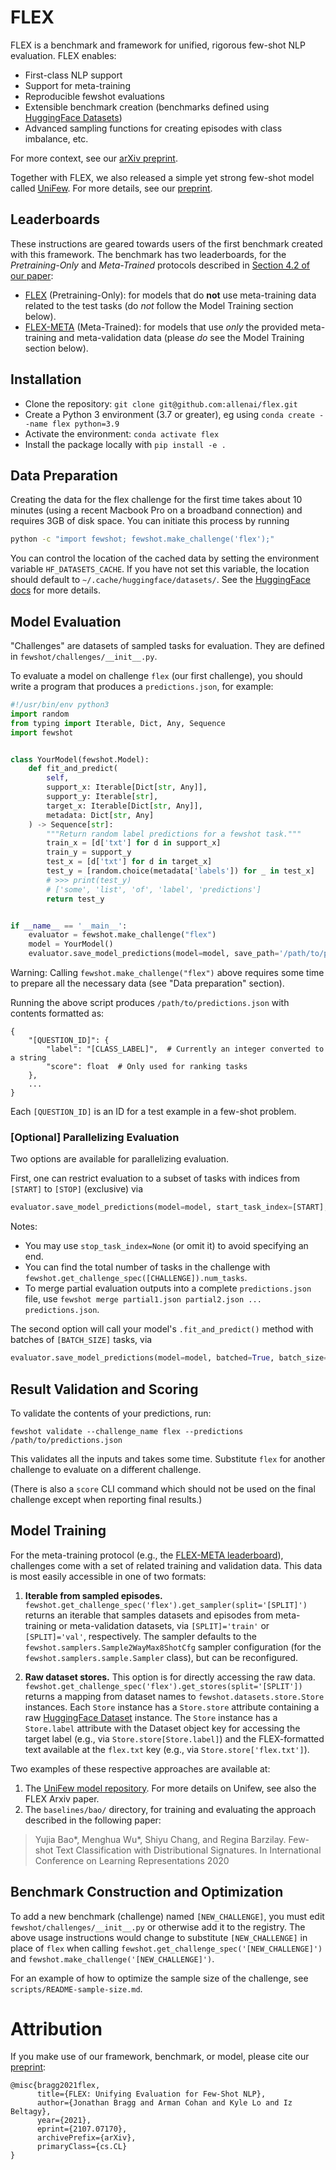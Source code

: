 # FLEX

FLEX is a benchmark and framework for unified, rigorous few-shot NLP evaluation.
FLEX enables:
- First-class NLP support
- Support for meta-training
- Reproducible fewshot evaluations
- Extensible benchmark creation (benchmarks defined using [HuggingFace Datasets](https://huggingface.co/datasets))
- Advanced sampling functions for creating episodes with class imbalance, etc.

For more context, see our [arXiv preprint](https://arxiv.org/pdf/2107.07170.pdf).

Together with FLEX, we also released a simple yet strong few-shot model called [UniFew](https://github.com/allenai/unifew). For more details, see our [preprint](https://arxiv.org/pdf/2107.07170.pdf).
## Leaderboards

These instructions are geared towards users of the first benchmark created with this framework. The benchmark has two leaderboards, for the _Pretraining-Only_ and _Meta-Trained_ protocols described in [Section 4.2 of our paper](https://arxiv.org/pdf/2107.07170.pdf):
- [FLEX](https://leaderboard.allenai.org/flex) (Pretraining-Only): for models that do **not** use meta-training data related to the test tasks (do _not_ follow the Model Training section below).
- [FLEX-META](https://leaderboard.allenai.org/flex_meta) (Meta-Trained): for models that use _only_ the provided meta-training and meta-validation data (please _do_ see the Model Training section below).

## Installation

- Clone the repository: `git clone git@github.com:allenai/flex.git`
- Create a Python 3 environment (3.7 or greater), eg using `conda create --name flex python=3.9`
- Activate the environment: `conda activate flex`
- Install the package locally with `pip install -e .`

## Data Preparation

Creating the data for the flex challenge for the first time takes about 10 minutes (using a recent Macbook Pro on a broadband connection) and requires 3GB of disk space.
You can initiate this process by running
```bash
python -c "import fewshot; fewshot.make_challenge('flex');"
```

You can control the location of the cached data by setting the environment variable `HF_DATASETS_CACHE`.
If you have not set this variable, the location should default to `~/.cache/huggingface/datasets/`.
See the [HuggingFace docs](https://huggingface.co/docs/datasets/installation.html#caching-datasets-and-metrics) for more details.

## Model Evaluation

"Challenges" are datasets of sampled tasks for evaluation. They are defined in `fewshot/challenges/__init__.py`.

To evaluate a model on challenge `flex` (our first challenge), you should write a program that produces
a `predictions.json`, for example:
```python
#!/usr/bin/env python3
import random
from typing import Iterable, Dict, Any, Sequence
import fewshot


class YourModel(fewshot.Model):
    def fit_and_predict(
        self,
        support_x: Iterable[Dict[str, Any]],
        support_y: Iterable[str],
        target_x: Iterable[Dict[str, Any]],
        metadata: Dict[str, Any]
    ) -> Sequence[str]:
        """Return random label predictions for a fewshot task."""
        train_x = [d['txt'] for d in support_x]
        train_y = support_y
        test_x = [d['txt'] for d in target_x]
        test_y = [random.choice(metadata['labels']) for _ in test_x]
        # >>> print(test_y)
        # ['some', 'list', 'of', 'label', 'predictions']
        return test_y


if __name__ == '__main__':
    evaluator = fewshot.make_challenge("flex")
    model = YourModel()
    evaluator.save_model_predictions(model=model, save_path='/path/to/predictions.json')
```

Warning: Calling `fewshot.make_challenge("flex")` above requires some time to prepare all the necessary data (see "Data preparation" section).

Running the above script produces `/path/to/predictions.json` with contents formatted as:
```
{
    "[QUESTION_ID]": {
        "label": "[CLASS_LABEL]",  # Currently an integer converted to a string
        "score": float  # Only used for ranking tasks
    },
    ...
}
```
Each `[QUESTION_ID]` is an ID for a test example in a few-shot problem.

### [Optional] Parallelizing Evaluation
Two options are available for parallelizing evaluation.

First, one can restrict evaluation to a subset of tasks with indices from `[START]` to `[STOP]` (exclusive) via
```python
evaluator.save_model_predictions(model=model, start_task_index=[START], stop_task_index=[STOP])
```
Notes:
- You may use `stop_task_index=None` (or omit it) to avoid specifying an end.
- You can find the total number of tasks in the challenge with `fewshot.get_challenge_spec([CHALLENGE]).num_tasks`.
- To merge partial evaluation outputs into a complete `predictions.json` file, use `fewshot merge partial1.json partial2.json ... predictions.json`.

The second option will call your model's `.fit_and_predict()` method with batches of `[BATCH_SIZE]` tasks, via
```python
evaluator.save_model_predictions(model=model, batched=True, batch_size=[BATCH_SIZE])
```

## Result Validation and Scoring

To validate the contents of your predictions, run:

`fewshot validate --challenge_name flex --predictions /path/to/predictions.json` 

This validates all the inputs and takes some time. Substitute `flex` for another challenge to evaluate on a different challenge.

(There is also a `score` CLI command which should not be used on the final challenge except when reporting final results.)

## Model Training

For the meta-training protocol (e.g., the [FLEX-META leaderboard](https://leaderboard.allenai.org/flex_meta)), challenges come with a set of related training and validation data.
This data is most easily accessible in one of two formats:

1. **Iterable from sampled episodes.** `fewshot.get_challenge_spec('flex').get_sampler(split='[SPLIT]')` returns an iterable that samples datasets and episodes from meta-training or meta-validation datasets, via `[SPLIT]='train'` or `[SPLIT]='val'`, respectively. The sampler defaults to the `fewshot.samplers.Sample2WayMax8ShotCfg` sampler configuration (for the `fewshot.samplers.sample.Sampler` class), but can be reconfigured.

2. **Raw dataset stores.** This option is for directly accessing the raw data. `fewshot.get_challenge_spec('flex').get_stores(split='[SPLIT'])` returns a mapping from dataset names to `fewshot.datasets.store.Store` instances. Each `Store` instance has a `Store.store` attribute containing a raw [HuggingFace Dataset](https://huggingface.co/docs/datasets/exploring.html) instance. The `Store` instance has a `Store.label` attribute with the Dataset object key for accessing the target label (e.g., via `Store.store[Store.label]`) and the FLEX-formatted text available at the `flex.txt` key (e.g., via `Store.store['flex.txt']`).

Two examples of these respective approaches are available at:
1. The [UniFew model repository](https://github.com/allenai/unifew). For more details on Unifew, see also the FLEX Arxiv paper.
2. The `baselines/bao/` directory, for training and evaluating the approach described in the following paper:
> Yujia Bao*, Menghua Wu*, Shiyu Chang, and Regina Barzilay. Few-shot Text Classification with Distributional Signatures. In International Conference on Learning Representations 2020

## Benchmark Construction and Optimization

To add a new benchmark (challenge) named `[NEW_CHALLENGE]`, you must edit `fewshot/challenges/__init__.py` or otherwise add it to the registry.
The above usage instructions would change to substitute `[NEW_CHALLENGE]` in place of `flex` when calling `fewshot.get_challenge_spec('[NEW_CHALLENGE]')` and `fewshot.make_challenge('[NEW_CHALLENGE]')`.

For an example of how to optimize the sample size of the challenge, see `scripts/README-sample-size.md`.

# Attribution

If you make use of our framework, benchmark, or model, please cite our [preprint](https://arxiv.org/abs/2107.07170):
```
@misc{bragg2021flex,
      title={FLEX: Unifying Evaluation for Few-Shot NLP},
      author={Jonathan Bragg and Arman Cohan and Kyle Lo and Iz Beltagy},
      year={2021},
      eprint={2107.07170},
      archivePrefix={arXiv},
      primaryClass={cs.CL}
}
```
